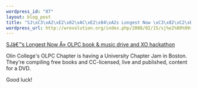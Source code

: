 ```yaml
--- 
wordpress_id: "87"
layout: blog_post
title: "SJ\xC3\xA2\xE2\x82\xAC\xE2\x84\xA2s Longest Now \xC3\x82\xC2\xBB OLPC book & music drive and XO hackathon"
wordpress_url: http://wrevolution.org/index.php/2008/02/15/sj%e2%80%99s-longest-now-%c2%bb-olpc-book-music-drive-and-xo-hackathon/
---
```

<a href="http://blogs.law.harvard.edu/sj/2008/02/14/olpc-bookdrive-and-hackathon/">SJâ€™s Longest Now Â» OLPC book & music drive and XO hackathon</a>

Olin College's OLPC Chapter is having a University Chapter Jam in Boston.  They're compiling free books and  CC-licensed, live and published, content for a DVD.

Good luck!
